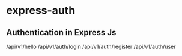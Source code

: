 # express-auth
## Authentication in Express Js

/api/v1/hello
/api/v1/auth/login
/api/v1/auth/register
/api/v1/auth/user
